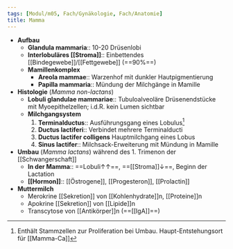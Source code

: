 ```yaml
---
tags: [Modul/m05, Fach/Gynäkologie, Fach/Anatomie]
title: Mamma
---
```

- **Aufbau**
	- **Glandula mammaria**:: 10-20 Drüsenlobi
	- **Interlobuläres [[Stroma]]**:: Einbettendes [[Bindegewebe]]/[[Fettgewebe]] (==90%==)
	- **Mamillenkomplex**
		- **Areola mammae**:: Warzenhof mit dunkler Hautpigmentierung
		- **Papilla mammaria**:: Mündung der Milchgänge in Mamille
- **Histologie** (*Mamma non-lactans*)
	- **Lobuli glandulae mammariae**:: Tubuloalveoläre Drüsenendstücke mit Myoepithelzellen; i.d.R. kein Lumen sichtbar
	- **Milchgangsystem**
		1. **Terminalductus**:: Ausführungsgang eines Lobulus[^1]
		2. **Ductus lactiferi**:: Verbindet mehrere Terminalducti
		3. **Ductus lactifer colligens** Hauptmilchgang eines Lobus
		4. **Sinus lactifer**:: Milchsack-Erweiterung mit Mündung in Mamille
- **Umbau** (*Mamma lactans*) während des 1. Trimenon der [[Schwangerschaft]]
	- **In der Mamma**:: ==Lobuli↑↑==, ==[[Stroma]]↓==, Beginn der Lactation
	- **[[Hormon]]**:: [[Östrogene]], [[Progesteron]], [[Prolactin]]
- **Muttermilch**
	- Merokrine [[Sekretion]] von [[Kohlenhydrate]]n, [[Proteine]]n
	- Apokrine [[Sekretion]] von [[Lipide]]n
	- Transcytose von [[Antikörper]]n (==[[IgA]]==)

[^1]: Enthält Stammzellen zur Proliferation bei Umbau. Haupt-Entstehungsort für [[Mamma-Ca]]